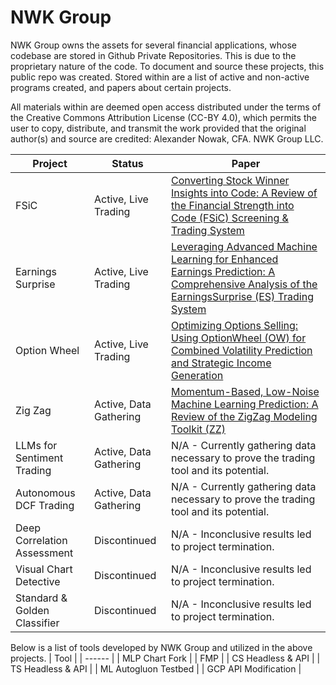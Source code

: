 # NWK Group

NWK Group owns the assets for several financial applications, whose codebase are stored in Github Private Repositories. This is due to the proprietary nature of the code. To document and source these projects, this public repo was created. Stored within are a list of active and non-active programs created, and papers about certain projects. 

All materials within are deemed open access distributed under the terms of the Creative Commons Attribution License (CC-BY 4.0), which permits the user to copy, distribute, and transmit the work provided that the original author(s) and source are credited: Alexander Nowak, CFA. NWK Group LLC. 

| Project | Status |Paper |
| ------ | ------ | ------ |
| FSiC | Active, Live Trading | [Converting Stock Winner Insights into Code: A Review of the Financial Strength into Code (FSiC) Screening & Trading System ](https://github.com/alexnwk/Papers/blob/main/Papers/NWK-FSiC%20Paper.pdf) |
| Earnings Surprise | Active, Live Trading | [Leveraging Advanced Machine Learning for Enhanced Earnings Prediction: A Comprehensive Analysis of the EarningsSurprise (ES) Trading System](https://github.com/alexnwk/Papers/blob/main/Papers/NWK-EarningsSurprise%20Paper.pdf)  |
| Option Wheel | Active, Live Trading | [Optimizing Options Selling: Using OptionWheel (OW) for Combined Volatility Prediction and Strategic Income Generation](https://github.com/alexnwk/Papers/blob/main/Papers/NWK-OptionWheel%20Paper.pdf) |
| Zig Zag | Active, Data Gathering | [Momentum-Based, Low-Noise Machine Learning Prediction: A Review of the ZigZag Modeling Toolkit (ZZ)](https://github.com/alexnwk/Papers/blob/main/Papers/NWK-ZigZag%20Paper.pdf) |
| LLMs for Sentiment Trading | Active, Data Gathering  | N/A - Currently gathering data necessary to prove the trading tool and its potential. |
| Autonomous DCF Trading | Active, Data Gathering  | N/A - Currently gathering data necessary to prove the trading tool and its potential. |
| Deep Correlation Assessment | Discontinued | N/A - Inconclusive results led to project termination. |
| Visual Chart Detective | Discontinued | N/A - Inconclusive results led to project termination. |
| Standard & Golden Classifier | Discontinued | N/A - Inconclusive results led to project termination. |

Below is a list of tools developed by NWK Group and utilized in the above projects. 
| Tool |
| ------ |
| MLP Chart Fork |
| FMP |
| CS Headless & API |
| TS Headless & API |
| ML Autogluon Testbed |
| GCP API Modification |
